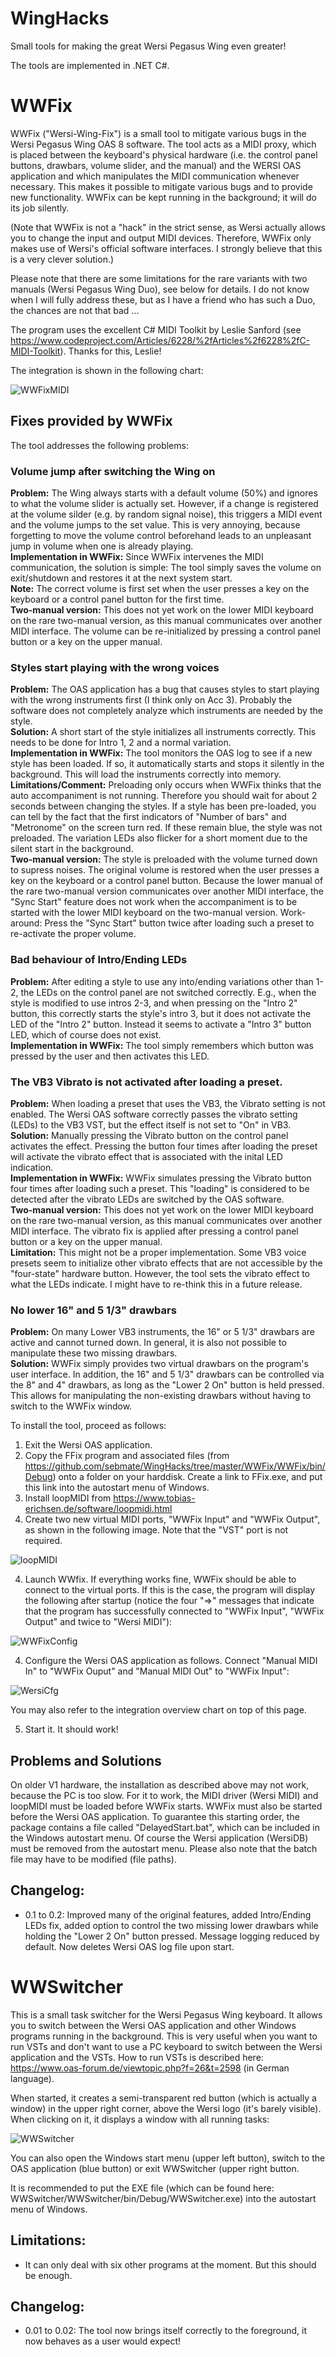 # WingHacks
Small tools for making the great Wersi Pegasus Wing even greater!

The tools are implemented in .NET C#.

# WWFix

WWFix ("Wersi-Wing-Fix") is a small tool to mitigate various bugs in the Wersi Pegasus Wing OAS 8 software. The tool acts as a MIDI proxy, which is placed between the keyboard's physical hardware (i.e. the control panel buttons, drawbars, volume slider, and the manual) and the WERSI OAS application and which manipulates the MIDI communication whenever necessary. This makes it possible to mitigate various bugs and to provide new functionality. WWFix can be kept running in the background; it will do its job silently.

(Note that WWFix is not a "hack" in the strict sense, as Wersi actually allows you to change the input and output MIDI devices. Therefore, WWFix only makes use of Wersi's official software interfaces. I strongly believe that this is a very clever solution.)

Please note that there are some limitations for the rare variants with two manuals (Wersi Pegasus Wing Duo), see below for details. I do not know when I will fully address these, but as I have a friend who has such a Duo, the chances are not that bad ...

The program uses the excellent C# MIDI Toolkit by Leslie Sanford (see https://www.codeproject.com/Articles/6228/%2fArticles%2f6228%2fC-MIDI-Toolkit). Thanks for this, Leslie!

The integration is shown in the following chart:

![WWFixMIDI](WWFixMIDI.png)

## Fixes provided by WWFix

The tool addresses the following problems:

### Volume jump after switching the Wing on
**Problem:** The Wing always starts with a default volume (50%) and ignores to what the volume slider is actually set. However, if a change is registered at the volume silder (e.g. by random signal noise), this triggers a MIDI event and the volume jumps to the set value. This is very annoying, because forgetting to move the volume control beforehand leads to an unpleasant jump in volume when one is already playing.  
**Implementation in WWFix:** Since WWFix intervenes the MIDI communication, the solution is simple: The tool simply saves the volume on exit/shutdown and restores it at the next system start.  
**Note:** The correct volume is first set when the user presses a key on the keyboard or a control panel button for the first time.  
**Two-manual version:** This does not yet work on the lower MIDI keyboard on the rare two-manual version, as this manual communicates over another MIDI interface. The volume can be re-initialized by pressing a control panel button or a key on the upper manual.

### Styles start playing with the wrong voices  
**Problem:** The OAS application has a bug that causes styles to start playing with the wrong instruments first (I think only on Acc 3). Probably the software does not completely analyze which instruments are needed by the style.  
**Solution:** A short start of the style initializes all instruments correctly. This needs to be done for Intro 1, 2 and a normal variation.  
**Implementation in WWFix:** The tool monitors the OAS log to see if a new style has been loaded. If so, it automatically starts and stops it silently in the background. This will load the instruments correctly into memory.  
**Limitations/Comment:** Preloading only occurs when WWFix thinks that the auto accompaniment is not running. Therefore you should wait for about 2 seconds between changing the styles. If a style has been pre-loaded, you can tell by the fact that the first indicators of "Number of bars" and "Metronome" on the screen turn red. If these remain blue, the style was not preloaded. The variation LEDs also flicker for a short moment due to the silent start in the background.  
**Two-manual version:** The style is preloaded with the volume turned down to supress noises. The original volume is restored when the user presses a key on the keyboard or a control panel button. Because the lower manual of the rare two-manual version communicates over another MIDI interface, the "Sync Start" feature does not work when the accompaniment is to be started with the lower MIDI keyboard on the two-manual version. Work-around: Press the "Sync Start" button twice after loading such a preset to re-activate the proper volume.

### Bad behaviour of Intro/Ending LEDs   
**Problem:** After editing a style to use any into/ending variations other than 1-2, the LEDs on the control panel are not switched correctly. E.g., when the style is modified to use intros 2-3, and when pressing on the "Intro 2" button, this correctly starts the style's intro 3, but it does not activate the LED of the "Intro 2" button. Instead it seems to activate a "Intro 3" button LED, which of course does not exist.  
**Implementation in WWFix:** The tool simply remembers which button was pressed by the user and then activates this LED.

### The VB3 Vibrato is not activated after loading a preset.  
**Problem:** When loading a preset that uses the VB3, the Vibrato setting is not enabled. The Wersi OAS software correctly passes the vibrato setting (LEDs) to the VB3 VST, but the effect itself is not set to "On" in VB3.  
**Solution:** Manually pressing the Vibrato button on the control panel activates the effect. Pressing the button four times after loading the preset will activate the vibrato effect that is associated with the inital LED indication.  
**Implementation in WWFix:** WWFix simulates pressing the Vibrato button four times after loading such a preset. This "loading" is considered to be detected after the vibrato LEDs are switched by the OAS software.  
**Two-manual version:** This does not yet work on the lower MIDI keyboard on the rare two-manual version, as this manual communicates over another MIDI interface. The vibrato fix is applied after pressing a control panel button or a key on the upper manual.  
**Limitation:** This might not be a proper implementation. Some VB3 voice presets seem to initialize other vibrato effects that are not accessible by the "four-state" hardware button. However, the tool sets the vibrato effect to what the LEDs indicate. I might have to re-think this in a future release.

### No lower 16" and 5 1/3" drawbars  
**Problem:** On many Lower VB3 instruments, the 16" or 5 1/3" drawbars are active and cannot turned down. In general, it is also not possible to manipulate these two missing drawbars.  
**Solution:** WWFix simply provides two virtual drawbars on the program's user interface. In addition, the 16" and 5 1/3" drawbars can be controlled via the 8" and 4" drawbars, as long as the "Lower 2 On" button is held pressed. This allows for manipulating the non-existing drawbars without having to switch to the WWFix window.

To install the tool, proceed as follows:

1. Exit the Wersi OAS application.
2. Copy the FFix program and associated files (from https://github.com/sebmate/WingHacks/tree/master/WWFix/WWFix/bin/Debug) onto a folder on your harddisk. Create a link to FFix.exe, and put this link into the autostart menu of Windows.
3. Install loopMIDI from https://www.tobias-erichsen.de/software/loopmidi.html
4. Create two new virtual MIDI ports, "WWFix Input" and "WWFix Output", as shown in the following image. Note that the "VST" port is not required.

![loopMIDI](loopMIDI.png)

4. Launch WWfix. If everything works fine, WWFix should be able to connect to the virtual ports. If this is the case, the program will display the following after startup (notice the four "=>" messages that indicate that the program has successfully connected to "WWFix Input", "WWFix Output" and twice to "Wersi MIDI"):

![WWFixConfig](WWFixConfig.png)

4. Configure the Wersi OAS application as follows. Connect "Manual MIDI In" to "WWFix Ouput" and "Manual MIDI Out" to "WWFix Input":

![WersiCfg](WersiCfg.png)

You may also refer to the integration overview chart on top of this page.

5. Start it. It should work!


## Problems and Solutions

On older V1 hardware, the installation as described above may not work, because the PC is too slow. For it to work, the MIDI driver (Wersi MIDI) and loopMIDI must be loaded before WWFix starts. WWFix must also be started before the Wersi OAS application. To guarantee this starting order, the package contains a file called "DelayedStart.bat", which can be included in the Windows autostart menu. Of course the Wersi application (WersiDB) must be removed from the autostart menu. Please also note that the batch file may have to be modified (file paths).

## Changelog:

* 0.1 to 0.2: Improved many of the original features, added Intro/Ending LEDs fix, added option to control the two missing lower drawbars while holding the "Lower 2 On" button pressed. Message logging reduced by default. Now deletes Wersi OAS log file upon start.


# WWSwitcher

This is a small task switcher for the Wersi Pegasus Wing keyboard. It allows you to switch between the Wersi OAS application and other Windows programs running in the background. This is very useful when you want to run VSTs and don't want to use a PC keyboard to switch between the Wersi application and the VSTs. How to run VSTs is described here: https://www.oas-forum.de/viewtopic.php?f=26&t=2598 (in German language).

When started, it creates a semi-transparent red button (which is actually a window) in the upper right corner, above the Wersi logo (it's barely visible). When clicking on it, it displays a window with all running tasks:

![WWSwitcher](WWSwitcher.png)

You can also open the Windows start menu (upper left button), switch to the OAS application (blue button) or exit WWSwitcher (upper right button.

It is recommended to put the EXE file (which can be found here: WWSwitcher/WWSwitcher/bin/Debug/WWSwitcher.exe) into the autostart menu of Windows.

## Limitations:

* It can only deal with six other programs at the moment. But this should be enough.

## Changelog:

* 0.01 to 0.02: The tool now brings itself correctly to the foreground, it now behaves as a user would expect!


